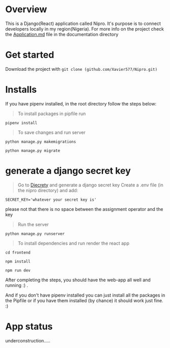# Overview

This is a Django(React) application called Nipro. It's purpose is to connect developers
locally in my region(Nigeria). For more info on the project check the [Application.md](https://github.com/Xavier577/Nipro/blob/prod/documentation/Application.md) file in the documentation
directory

# Get started

Download the project with ```git clone (github.com/Xavier577/Nipro.git)```

# Installs

If you have pipenv installed, in the root directory follow the steps below:
>To install packages in pipfile run
```
pipenv install 
```
>To save changes and run server
```
python manage.py makemigrations

python manage.py migrate 
```
# generate a django secret key 
>Go to [Djecrety](https://djecrety.ir/) and generate a django secret key
> Create a .env file (in the nipro directory) and add:
```
SECRET_KEY='whatever your secret key is'

```
please not that there is no space between the assignment operator and the key

> Run the server 
 ```
 python manage.py runserver
 
 ```
 
>To install dependencies and run render the react app
```
cd frontend 

npm install 

npm run dev 

```



After completing the steps, you should have the web-app all well and running :) .


And if you don't have pipenv installed you can just install all the packages in the Pipfile
or if you have them installed (by chance) it should work just fine. :)






# App status

underconstruction.....
